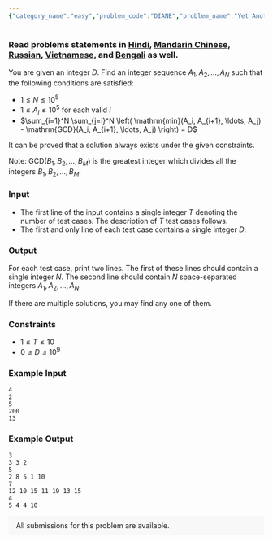 ```yaml
---
{"category_name":"easy","problem_code":"DIANE","problem_name":"Yet Another Crossover Episode","problemComponents":{"constraints":"","constraintsState":false,"subtasks":"","subtasksState":false,"inputFormat":"","inputFormatState":false,"outputFormat":"","outputFormatState":false,"sampleTestCases":{}},"video_editorial_url":"https://youtu.be/6m8ZqvnTh4Q","languages_supported":{"0":"CPP14","1":"C","2":"JAVA","3":"PYTH 3.6","4":"CPP17","5":"PYTH","6":"PYP3","7":"CS2","8":"ADA","9":"PYPY","10":"TEXT","11":"PAS fpc","12":"NODEJS","13":"RUBY","14":"PHP","15":"GO","16":"HASK","17":"TCL","18":"PERL","19":"SCALA","20":"LUA","21":"kotlin","22":"BASH","23":"JS","24":"LISP sbcl","25":"rust","26":"PAS gpc","27":"BF","28":"CLOJ","29":"R","30":"D","31":"CAML","32":"FORT","33":"ASM","34":"swift","35":"FS","36":"WSPC","37":"LISP clisp","38":"SQL","39":"SCM guile","40":"PERL6","41":"ERL","42":"CLPS","43":"ICK","44":"NICE","45":"PRLG","46":"ICON","47":"COB","48":"SCM chicken","49":"PIKE","50":"SCM qobi","51":"ST","52":"SQLQ","53":"NEM"},"max_timelimit":2,"source_sizelimit":50000,"problem_author":"sjshohag","problem_tester":"","date_added":"7-10-2020","tags":{"0":"ad","1":"constructive","2":"cook123","3":"easy","4":"psychik","5":"sjshohag","6":"sjshohag"},"problem_difficulty_level":"Easy-Medium","best_tag":"Ad Hoc","editorial_url":"https://discuss.codechef.com/problems/DIANE","time":{"view_start_date":1104528600,"submit_start_date":1104528600,"visible_start_date":1104528600,"end_date":1735669800},"is_direct_submittable":false,"problemDiscussURL":"https://discuss.codechef.com/search?q=DIANE","is_proctored":false,"visitedContests":{},"layout":"problem"}
---
```

### Read problems statements in [Hindi](https://www.codechef.com/download/translated/COOK123/hindi/DIANE.pdf), [Mandarin Chinese](https://www.codechef.com/download/translated/COOK123/mandarin/DIANE.pdf), [Russian](https://www.codechef.com/download/translated/COOK123/russian/DIANE.pdf), [Vietnamese](https://www.codechef.com/download/translated/COOK123/vietnamese/DIANE.pdf), and [Bengali](https://www.codechef.com/download/translated/COOK123/bengali/DIANE.pdf) as well.

You are given an integer $D$. Find an integer sequence $A_1, A_2, \ldots, A_N$ such that the following conditions are satisfied:
- $1 \le N \le 10^5$
- $1 \le A_i \le 10^5$ for each valid $i$
- $\sum_{i=1}^N \sum_{j=i}^N \left( \mathrm{min}(A_i, A_{i+1}, \ldots, A_j) - \mathrm{GCD}(A_i, A_{i+1}, \ldots, A_j) \right) = D$

It can be proved that a solution always exists under the given constraints.

Note: $\mathrm{GCD}(B_1, B_2, \ldots, B_M)$ is the greatest integer which divides all the integers $B_1, B_2, \ldots, B_M$.

### Input
- The first line of the input contains a single integer $T$ denoting the number of test cases. The description of $T$ test cases follows.
- The first and only line of each test case contains a single integer $D$.

### Output
For each test case, print two lines. The first of these lines should contain a single integer $N$. The second line should contain $N$ space-separated integers $A_1, A_2, \ldots, A_N$.

If there are multiple solutions, you may find any one of them.

### Constraints
- $1 \le T \le 10$
- $0 \le D \le 10^9$

### Example Input
```
4
2
5
200
13
```

### Example Output
```
3
3 3 2 
5
2 8 5 1 10 
7
12 10 15 11 19 13 15
4
5 4 4 10 
```

<aside style='background: #f8f8f8;padding: 10px 15px;'><div>All submissions for this problem are available.</div></aside>